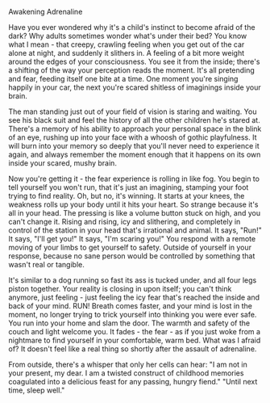 

Awakening Adrenaline 



Have you ever wondered why it's a child's instinct to become afraid of the dark? Why adults sometimes wonder what's under their bed? You know what I mean - that creepy, crawling feeling when you get out of the car alone at night, and suddenly it slithers in. A feeling of a bit more weight around the edges of your consciousness. You see it from the inside; there's a shifting of the way your perception reads the moment. It's all pretending and fear, feeding itself one bite at a time. One moment you're singing happily in your car, the next you're scared shitless of imaginings inside your brain.

The man standing just out of your field of vision is staring and waiting. You see his black suit and feel the history of all the other children he's stared at. There's a memory of his ability to approach your personal space in the blink of an eye, rushing up into your face with a whoosh of gothic playfulness. It will burn into your memory so deeply that you'll never need to experience it again, and always remember the moment enough that it happens on its own inside your scared, mushy brain.

Now you're getting it - the fear experience is rolling in like fog. You begin to tell yourself you won't run, that it's just an imagining, stamping your foot trying to find reality. Oh, but no, it's winning. It starts at your knees, the weakness rolls up your body until it hits your heart. So strange because it's all in your head. The pressing is like a volume button stuck on high, and you can't change it. Rising and rising, icy and slithering, and completely in control of the station in your head that's irrational and animal. It says, "Run!" It says, "I'll get you!" It says, "I'm scaring you!" You respond with a remote moving of your limbs to get yourself to safety. Outside of yourself in your response, because no sane person would be controlled by something that wasn't real or tangible.

It's similar to a dog running so fast its ass is tucked under, and all four legs piston together. Your reality is closing in upon itself; you can't think anymore, just feeling - just feeling the icy fear that's reached the inside and back of your mind. RUN! Breath comes faster, and your mind is lost in the moment, no longer trying to trick yourself into thinking you were ever safe. You run into your home and slam the door. The warmth and safety of the couch and light welcome you. It fades - the fear - as if you just woke from a nightmare to find yourself in your comfortable, warm bed. What was I afraid of? It doesn't feel like a real thing so shortly after the assault of adrenaline.

From outside, there's a whisper that only her cells can hear: "I am not in your present, my dear. I am a twisted construct of childhood memories coagulated into a delicious feast for any passing, hungry fiend." "Until next time, sleep well."

